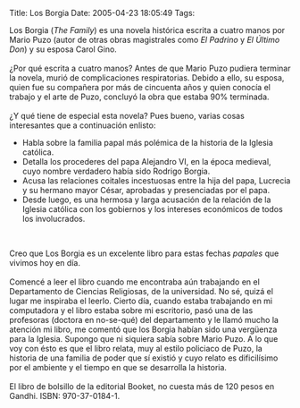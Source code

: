 Title: Los Borgia
Date: 2005-04-23 18:05:49
Tags: 

<p>Los Borgia (<em>The Family</em>) es una novela histórica escrita a cuatro manos por Mario Puzo (autor de otras obras magistrales como <em>El Padrino</em> y <em>El Último Don</em>) y su esposa Carol Gino.<br/><br/>
¿Por qué escrita a cuatro manos? Antes de que Mario Puzo pudiera
terminar la novela, murió de complicaciones respiratorias. Debido a
ello, su esposa, quien fue su compañera por más de cincuenta años y
quien conocía el trabajo y el arte de Puzo, concluyó la obra que estaba
90% terminada.<br/><br/>
¿Y qué tiene de especial esta novela? Pues bueno, varias cosas interesantes que a continuación enlisto:<br/></p>
<ul>
<li>Habla sobre la familia papal más polémica de la historia de la Iglesia católica.</li>
<li>Detalla los procederes del papa Alejandro VI, en la época medieval, cuyo nombre verdadero había sido Rodrigo Borgia.</li>
<li>Acusa las relaciones coitales incestuosas entre la hija del papa,
Lucrecia y su hermano mayor César, aprobadas y presenciadas por el papa.</li>
<li>Desde luego, es una hermosa y larga acusación de la relación de
la Iglesia católica con los gobiernos y los intereses económicos de
todos los involucrados.</li>
</ul>
<br/><p>
Creo que Los Borgia es un excelente libro para estas fechas <em>papales</em> que vivimos hoy en día.<br/><br/>
Comencé a leer el libro cuando me encontraba aún trabajando en el
Departamento de Ciencias Religiosas, de la universidad. No sé, quizá el
lugar me inspiraba el leerlo. Cierto día, cuando estaba trabajando en
mi computadora y el libro estaba sobre mi escritorio, pasó una de las
profesoras (doctora en no-se-qué) del departamento y le llamó mucho la
atención mi libro, me comentó que los Borgia habían sido una vergüenza
para la Iglesia. Supongo que ni siquiera sabía sobre Mario Puzo. A lo
que voy con ésto es que el libro relata, muy al estilo policiaco de
Puzo, la historia de una familia de poder que sí existió y cuyo relato
es dificilísimo por el ambiente y el tiempo en que se desarrolla la
historia.<br/><br/>
El libro de bolsillo de la editorial Booket, no cuesta más de 120 pesos en Gandhi. ISBN: 970-37-0184-1.<br/><br/><br/></p>
